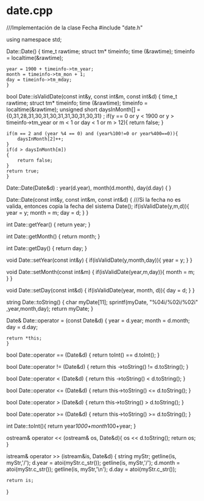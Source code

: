 # date.cpp
///Implementación de la clase Fecha
#include "date.h"

using namespace std;

Date::Date() {
    time_t rawtime;
    struct tm* timeinfo;
    time (&rawtime);
    timeinfo = localtime(&rawtime);

    year = 1900 + timeinfo->tm_year;
    month = timeinfo->tm_mon + 1;
    day = timeinfo->tm_mday;
    }

bool Date::isValidDate(const int&y, const int&m, const int&d) {
    time_t rawtime;
    struct tm* timeinfo;
    time (&rawtime);
    timeinfo = localtime(&rawtime);
    unsigned short daysInMonth[] = {0,31,28,31,30,31,30,31,31,30,31,30,31} ;
    if(y == 0 or y < 1900 or y > timeinfo->tm_year or m < 1 or day < 1 or m > 12){
        return false;
    }

    if(m == 2 and (year %4 == 0) and (year%100!=0 or year%400==0)){
        daysInMonth[2]++;
    }
    if(d > daysInMonth[m])
    {
        return false;
    }
    return true;
    }

Date::Date(Date&d) : year(d.year), month(d.month), day(d.day) { }

Date::Date(const int&y, const int&m, const int&d) { ///Si la fecha no es valida, entonces copia la fecha del sistema
    Date();
    if(isValidDate(y,m,d)){
        year = y;
        month = m;
        day = d;
    }
}

int Date::getYear() {
    return year;
    }

int Date::getMonth() {
    return month;
    }

int Date::getDay() {
    return day;
    }

void Date::setYear(const int&y) {
    if(isValidDate(y,month,day)){
        year = y;
    }
}

void Date::setMonth(const int&m) {
    if(isValidDate(year,m,day)){
        month = m;
    }
}

void Date::setDay(const int&d) {
    if(isValidDate(year, month, d)){
        day = d;
    }
}

string Date::toString() {
    char myDate[11];
    sprintf(myDate, "%04i/%02i/%02i" ,year,month,day);
    return myDate;
    }

Date& Date::operator = (const Date&d) {
    year = d.year;
    month = d.month;
    day = d.day;

    return *this;
    }

bool Date::operator == (Date&d) {
    return toInt() == d.toInt();
    }

bool Date::operator != (Date&d) {
    return this ->toString() != d.toString();
    }

bool Date::operator < (Date&d) {
    return this ->toString() < d.toString();
    }

bool Date::operator <= (Date&d) {
    return this->toString() <= d.toString();
    }

bool Date::operator > (Date&d) {
    return this->toString() > d.toString();
    }

bool Date::operator >= (Date&d) {
    return this->toString() >= d.toString();
    }

int Date::toInt(){
    return year*1000+month*100+year;
}

ostream& operator << (ostream& os, Date&d){
    os << d.toString();
    return os;
}

istream& operator >> (istream&is, Date&d)
{
    string myStr;
    getline(is, myStr,'/');
    d.year = atoi(myStr.c_str());
    getline(is, myStr,'/');
    d.month = atoi(myStr.c_str());
    getline(is, myStr,'\n');
    d.day = atoi(myStr.c_str());


    return is;
}


